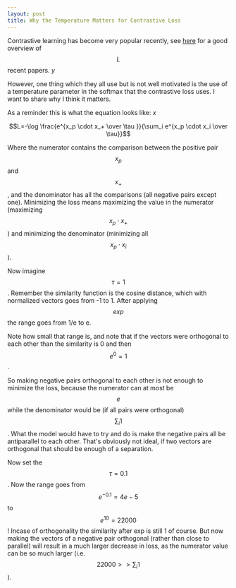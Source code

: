 ```yaml
---
layout: post
title: Why the Temperature Matters for Contrastive Loss 
---
```


Contrastive learning has become very popular recently, see [here](https://github.com/HobbitLong/PyContrast/blob/master/AWESOME_CONTRASTIVE_LEARNING.md) for a good overview of $$L$$ recent papers. $y$

However, one thing which they all use but is not well motivated is the use of a temperature parameter in the softmax that the contrastive loss uses. I want to share why I think it matters.

As a reminder this is what the equation looks like: $x$

$$L=-\log \frac{e^{x_p \cdot x_+ \over \tau }}{\sum_i e^{x_p \cdot x_i \over \tau}}$$

Where the numerator contains the comparison between the positive pair $$x_p$$ and $$x_+$$, and the denominator has all the comparisons (all negative pairs except one). Minimizing the loss means maximizing the value in the numerator (maximizing $$x_p \cdot x_+$$) and minimizing the denominator (minimizing all $$x_p \cdot x_i$$).

Now imagine $$\tau=1$$. Remember the similarity function is the cosine distance, which with normalized vectors goes from -1 to 1. After applying $$exp$$ the range goes from 1/e to e.

Note how small that range is, and note that if the vectors were orthogonal to each other than the similarity is 0 and then $$e^{0}=1$$.

So making negative pairs orthogonal to each other is not enough to minimize the loss, because the numerator can at most be $$e$$ while the denominator would be (if all pairs were orthogonal) $$\sum_i 1$$. What the model would have to try and do is make the negative pairs all be antiparallel to each other. That's obviously not ideal, if two vectors are orthogonal that should be enough of a separation.

Now set the $$\tau=0.1$$. Now the range goes from $$e^{-0.1}=4e-5$$ to $$e^{10}=22000$$ ! Incase of orthogonality the similarity after exp is still 1 of course. But now making the vectors of a negative pair orthogonal (rather than close to parallel) will result in a much larger decrease in loss, as the numerator value can be so much larger (i.e. $$22000 >> \sum_i 1$$).
